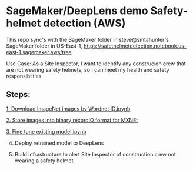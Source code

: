 # SageMaker/DeepLens demo Safety-helmet detection (AWS)

This repo sync's with the SageMaker folder in steve@smtahunter's SageMaker folder in US-East-1,
https://safethelmetdetection.notebook.us-east-1.sagemaker.aws/tree

Use Case:
As a Site Inspector, I want to identify any construcion crew that are not wearing safety helmets, so I can meet my health and safety responsibilties

## Steps:

[1. Download ImageNet images by Wordnet ID.ipynb](https://github.com/Steve--Hunter/DeepLens-Safety-Helmet/tree/master/1.%20Download%20ImageNet%20images%20by%20Wordnet%20ID.ipynb)

[2. Store images into binary recordIO format for MXNEt](https://github.com/Steve--Hunter/DeepLens-Safety-Helmet/tree/master/2.%20Store%20images%20into%20binary%20recordIO%20format%20for%20MXNEt.ipynb)

[3. Fine tune existing model.ipynb](https://github.com/Steve--Hunter/DeepLens-Safety-Helmet/tree/master/3.%20Fine%20tune%20existing%20model)

4. Deploy retrained model to DeepLens

5. Build infrastructure to alert Site Inspector of construction crew not wearing a safety helmet 

